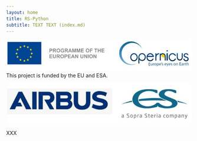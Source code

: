 ```yaml
---
layout: home
title: RS-Python
subtitle: TEXT TEXT (index.md)
---
```


![This project is funded by the EU and ESA.](/assets/img/ESA-UE.jpg)
This project is funded by the EU and ESA.

![Airbus and CS-Group](/assets/img/Airbus-CS.jpg)

XXX
